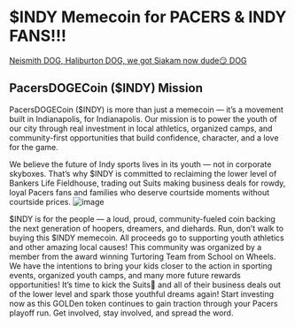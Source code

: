 # $INDY Memecoin for PACERS & INDY FANS!!!
[Neismith DOG, Haliburton DOG, we got Siakam now dude😏 DOG](https://fox59.com/sports/pacers/pacers-top-bucks-in-nail-biter-at-gainbridge-fieldhouse-claim-series-lead/) 

## PacersDOGECoin ($INDY) Mission
PacersDOGECoin ($INDY) is more than just a memecoin — it’s a movement built in Indianapolis, for Indianapolis. Our mission is to power the youth of our city through real investment in local athletics, organized camps, and community-first opportunities that build confidence, character, and a love for the game.

We believe the future of Indy sports lives in its youth — not in corporate skyboxes. That’s why $INDY is committed to reclaiming the lower level of Bankers Life Fieldhouse, trading out Suits making business deals for rowdy, loyal Pacers fans and families who deserve courtside moments without courtside prices.
![image](https://github.com/user-attachments/assets/1fb8b721-72a1-4ecd-ab18-110b4217caea)

$INDY is for the people — a loud, proud, community-fueled coin backing the next generation of hoopers, dreamers, and diehards.
Run, don’t walk to buying this $INDY memecoin. All proceeds go to supporting youth athletics and other amazing local causes! This community was organized by a member from the award winning Turtoring Team from School on Wheels. We have the intentions to bring your kids closer to the action in sporting events, organized youth camps, and many more future rewards opportunities! It’s time to kick the Suits💼 and all of their business deals out of the lower level and spark those youthful dreams again! Start investing now as this GOLDen token continues to gain traction through your Pacers playoff run. Get involved, stay involved, and spread the word.
